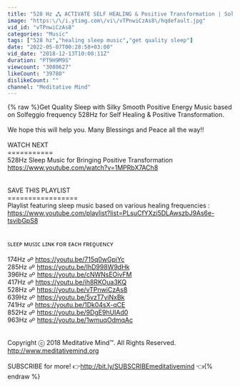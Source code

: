 ```yaml
---
title: "528 Hz ⁂ ACTIVATE SELF HEALING & Positive Transformation | Solfeggio Sleep Music"
image: "https:\/\/i.ytimg.com\/vi\/vTPnwiCzAs8\/hqdefault.jpg"
vid_id: "vTPnwiCzAs8"
categories: "Music"
tags: ["528 hz","healing sleep music","get quality sleep"]
date: "2022-05-07T00:28:58+03:00"
vid_date: "2018-12-13T10:00:11Z"
duration: "PT9H9M9S"
viewcount: "3080627"
likeCount: "39780"
dislikeCount: ""
channel: "Meditative Mind"
---
```

{% raw %}Get Quality Sleep with Silky Smooth Positive Energy Music based on Solfeggio frequency 528Hz for Self Healing &amp; Positive Transformation.<br /><br />We hope this will help you. Many Blessings and Peace all the way!!<br /><br />WATCH NEXT<br />===========<br />528Hz Sleep Music for Bringing Positive Transformation <a rel="nofollow" target="blank" href="https://www.youtube.com/watch?v=1MPRbX7ACh8">https://www.youtube.com/watch?v=1MPRbX7ACh8</a><br /><br /><br />SAVE THIS PLAYLIST<br />=================<br />Playlist featuring sleep music based on various healing frequencies : <a rel="nofollow" target="blank" href="https://www.youtube.com/playlist?list=PLsuCfYXzi5DLAwszbJ9As6e-tsvibGpS8">https://www.youtube.com/playlist?list=PLsuCfYXzi5DLAwszbJ9As6e-tsvibGpS8</a><br /><br /><br />ꜱʟᴇᴇᴘ ᴍᴜꜱɪᴄ ʟɪɴᴋ ғᴏʀ ᴇᴀᴄʜ ғʀᴇϙᴜᴇɴᴄʏ<br /><br />174Hz ☍ <a rel="nofollow" target="blank" href="https://youtu.be/715q0wGpiYc">https://youtu.be/715q0wGpiYc</a><br />285Hz ☍ <a rel="nofollow" target="blank" href="https://youtu.be/IhD998W9dHk">https://youtu.be/IhD998W9dHk</a><br />396Hz ☍ <a rel="nofollow" target="blank" href="https://youtu.be/cNWNsEOivFM">https://youtu.be/cNWNsEOivFM</a><br />417Hz ☍ <a rel="nofollow" target="blank" href="https://youtu.be/ih8RKOua3KQ">https://youtu.be/ih8RKOua3KQ</a><br />528Hz ☍ <a rel="nofollow" target="blank" href="https://youtu.be/vTPnwiCzAs8">https://youtu.be/vTPnwiCzAs8</a><br />639Hz ☍ <a rel="nofollow" target="blank" href="https://youtu.be/5vzT7yiNxBk">https://youtu.be/5vzT7yiNxBk</a><br />741Hz ☍ <a rel="nofollow" target="blank" href="https://youtu.be/1Dk04sX-qCE">https://youtu.be/1Dk04sX-qCE</a><br />852Hz ☍ <a rel="nofollow" target="blank" href="https://youtu.be/9DgE9hUIAd0">https://youtu.be/9DgE9hUIAd0</a><br />963Hz ☍ <a rel="nofollow" target="blank" href="https://youtu.be/1wmuqOdmqAc">https://youtu.be/1wmuqOdmqAc</a><br /><br /><br />Copyright ⓒ 2018 Meditative Mind™. All Rights Reserved.<br /><a rel="nofollow" target="blank" href="http://www.meditativemind.org">http://www.meditativemind.org</a><br /><br />SUBSCRIBE for more! 👉<a rel="nofollow" target="blank" href="http://bit.ly/SUBSCRIBEmeditativemind">http://bit.ly/SUBSCRIBEmeditativemind</a> 👈{% endraw %}
